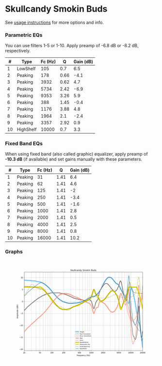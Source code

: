 # Skullcandy Smokin Buds
See [usage instructions](https://github.com/jaakkopasanen/AutoEq#usage) for more options and info.

### Parametric EQs
You can use filters 1-5 or 1-10. Apply preamp of -6.8 dB or -8.2 dB, respectively.

|   # | Type      |   Fc (Hz) |    Q |   Gain (dB) |
|-----|-----------|-----------|------|-------------|
|   1 | LowShelf  |       105 | 0.7  |         6.5 |
|   2 | Peaking   |       178 | 0.66 |        -4.1 |
|   3 | Peaking   |      3932 | 0.62 |         4.7 |
|   4 | Peaking   |      5734 | 2.42 |        -6.9 |
|   5 | Peaking   |      9353 | 3.26 |         5.9 |
|   6 | Peaking   |       388 | 1.45 |        -0.4 |
|   7 | Peaking   |      1176 | 3.88 |         4.8 |
|   8 | Peaking   |      1964 | 2.1  |        -2.4 |
|   9 | Peaking   |      3357 | 2.92 |         0.9 |
|  10 | HighShelf |     10000 | 0.7  |         3.3 |

### Fixed Band EQs
When using fixed band (also called graphic) equalizer, apply preamp of **-10.3 dB** (if available) and set gains manually with these parameters.

|   # | Type    |   Fc (Hz) |    Q |   Gain (dB) |
|-----|---------|-----------|------|-------------|
|   1 | Peaking |        31 | 1.41 |         6.4 |
|   2 | Peaking |        62 | 1.41 |         4.6 |
|   3 | Peaking |       125 | 1.41 |        -2   |
|   4 | Peaking |       250 | 1.41 |        -3.4 |
|   5 | Peaking |       500 | 1.41 |        -1.6 |
|   6 | Peaking |      1000 | 1.41 |         2.8 |
|   7 | Peaking |      2000 | 1.41 |         0.5 |
|   8 | Peaking |      4000 | 1.41 |         2.5 |
|   9 | Peaking |      8000 | 1.41 |         0.8 |
|  10 | Peaking |     16000 | 1.41 |        10.2 |

### Graphs
![](./Skullcandy%20Smokin%20Buds.png)
